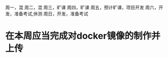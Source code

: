 周一，混
周二，混
周三，旷课
周四，旷课
周五，预计旷课，项目开发
周六，开发，准备考试,休测
周日，开发，准备考试

# 在本周应当完成对docker镜像的制作并上传
<!--stackedit_data:
eyJoaXN0b3J5IjpbLTkyMzE2NzM3Ml19
-->